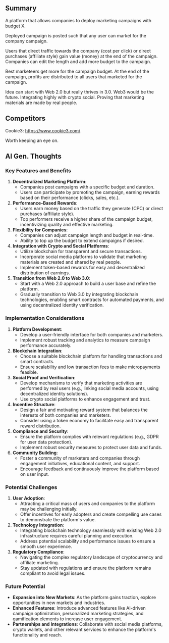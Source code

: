 
## Summary

A platform that allows companies to deploy marketing campaigns with budget X.

Deployed campaign is posted such that any user can market for the company campaign.

Users that direct traffic towards the company (cost per click) or direct purchases (affiliate style) gain value (money) at the end of the campaign. Companies can edit the length and add more budget to the campaign.

Best marketeers get more for the campaign budget. At the end of the campaign, profits are distributed to all users that marketed for the campaign.

Idea can start with Web 2.0 but really thrives in 3.0. Web3 would be the future. Integrating highly with crypto social. Proving that marketing materials are made by real people.

## Competitors

Cookie3: https://www.cookie3.com/

Worth keeping an eye on. 

## AI Gen. Thoughts
### Key Features and Benefits

1. **Decentralized Marketing Platform**:
    - Companies post campaigns with a specific budget and duration.
    - Users can participate by promoting the campaign, earning rewards based on their performance (clicks, sales, etc.).
2. **Performance-Based Rewards**:
    - Users earn money based on the traffic they generate (CPC) or direct purchases (affiliate style).
    - Top performers receive a higher share of the campaign budget, incentivizing quality and effective marketing.
3. **Flexibility for Companies**:
    - Companies can adjust campaign length and budget in real-time.
    - Ability to top up the budget to extend campaigns if desired.
4. **Integration with Crypto and Social Platforms**:
    - Utilize blockchain for transparent and secure transactions.
    - Incorporate social media platforms to validate that marketing materials are created and shared by real people.
    - Implement token-based rewards for easy and decentralized distribution of earnings.
5. **Transition from Web 2.0 to Web 3.0**:
    - Start with a Web 2.0 approach to build a user base and refine the platform.
    - Gradually transition to Web 3.0 by integrating blockchain technologies, enabling smart contracts for automated payments, and using decentralized identity verification.

### Implementation Considerations
1. **Platform Development**:
    - Develop a user-friendly interface for both companies and marketers.
    - Implement robust tracking and analytics to measure campaign performance accurately.
2. **Blockchain Integration**:
    - Choose a suitable blockchain platform for handling transactions and smart contracts.
    - Ensure scalability and low transaction fees to make micropayments feasible.
3. **Social Proof and Verification**:
    - Develop mechanisms to verify that marketing activities are performed by real users (e.g., linking social media accounts, using decentralized identity solutions).
    - Use crypto social platforms to enhance engagement and trust.
4. **Incentive Structure**:
    - Design a fair and motivating reward system that balances the interests of both companies and marketers.
    - Consider using a token economy to facilitate easy and transparent reward distribution.
5. **Compliance and Security**:
    - Ensure the platform complies with relevant regulations (e.g., GDPR for user data protection).
    - Implement robust security measures to protect user data and funds.
6. **Community Building**:
    - Foster a community of marketers and companies through engagement initiatives, educational content, and support.
    - Encourage feedback and continuously improve the platform based on user input.

### Potential Challenges

1. **User Adoption**:
    - Attracting a critical mass of users and companies to the platform may be challenging initially.
    - Offer incentives for early adopters and create compelling use cases to demonstrate the platform's value.
2. **Technology Integration**:
    - Integrating blockchain technology seamlessly with existing Web 2.0 infrastructure requires careful planning and execution.
    - Address potential scalability and performance issues to ensure a smooth user experience.
3. **Regulatory Compliance**:
    - Navigating the complex regulatory landscape of cryptocurrency and affiliate marketing.
    - Stay updated with regulations and ensure the platform remains compliant to avoid legal issues.

### Future Potential

- **Expansion into New Markets**: As the platform gains traction, explore opportunities in new markets and industries.
- **Enhanced Features**: Introduce advanced features like AI-driven campaign optimization, personalized marketing strategies, and gamification elements to increase user engagement.
- **Partnerships and Integrations**: Collaborate with social media platforms, crypto wallets, and other relevant services to enhance the platform's functionality and reach.

